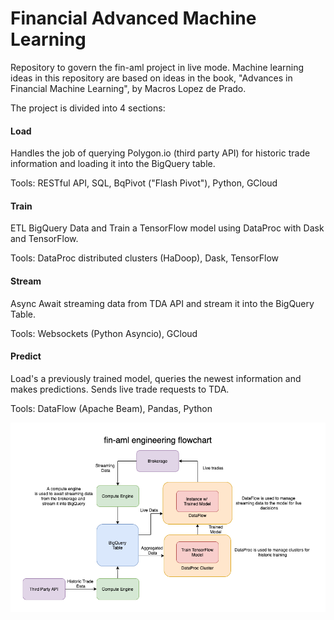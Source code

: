 # Financial Advanced Machine Learning

Repository to govern the fin-aml project in live mode. Machine learning ideas in this repository are based on ideas in the book, "Advances in Financial Machine Learning", by Macros Lopez de Prado.

The project is divided into 4 sections:

#### Load

Handles the job of querying Polygon.io (third party API) for historic trade information and loading it into the BigQuery table.

Tools: RESTful API, SQL, BqPivot ("Flash Pivot"), Python, GCloud

#### Train

ETL BigQuery Data and Train a TensorFlow model using DataProc with Dask and TensorFlow.

Tools: DataProc distributed clusters (HaDoop), Dask, TensorFlow

#### Stream

Async Await streaming data from TDA API and stream it into the BigQuery Table.

Tools: Websockets (Python Asyncio), GCloud

#### Predict

Load's a previously trained model, queries the newest information and makes predictions. Sends live trade requests to TDA. 

Tools: DataFlow (Apache Beam), Pandas, Python

![engineering flowchart](images/fin-aml-eng-flowchart.png) 

